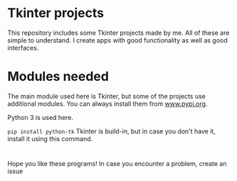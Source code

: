 # Tkinter projects

This repository includes some Tkinter projects made by me. All of these are simple to understand. I create apps with good functionality as well as good interfaces. 


# Modules needed
The main module used here is Tkinter, but some of the projects use additional modules. You can always install them from www.pypi.org.

Python 3 is used here. 

```pip install python-tk```
Tkinter is build-in, but in case you don't have it, install it using this command.

#
Hope you like these programs! In case you encounter a problem, create an issue
